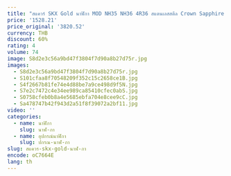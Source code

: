 ```yaml
---
title: "สแควร์ SKX Gold นาฬิกา MOD NH35 NH36 4R36 สแตนเลสสตีล Crown Sapphire Glass เงา/แปรงนาฬิกากรณีอะไหล่ \uFEFF"
price: '1528.21'
price_original: '3820.52'
currency: THB
discount: 60%
rating: 4
volume: 74
image: S8d2e3c56a9bd47f3804f7d90a8b27d75r.jpg
images:
  - S8d2e3c56a9bd47f3804f7d90a8b27d75r.jpg
  - S101cfaa8f70548209f352c15c2658ce1B.jpg
  - S4f2667b81fe74e4d88be7a9ce498d9f5N.jpg
  - S7e2c7472c4e34ee989ca85410cfec0abS.jpg
  - S0758cfeb0b8a4e5685ebfa704e8cee9cC.jpg
  - Sa478747b42f943d2a51f8f39072a2bf11.jpg
video: ''
categories:
  - name: นาฬิกา
    slug: นาฬ-กา
  - name: อุปกรณ์นาฬิกา
    slug: ปกรณ-นาฬ-กา
slug: สแควร-skx-gold-นาฬ-กา
encode: oC7664E
lang: th
---
```

  